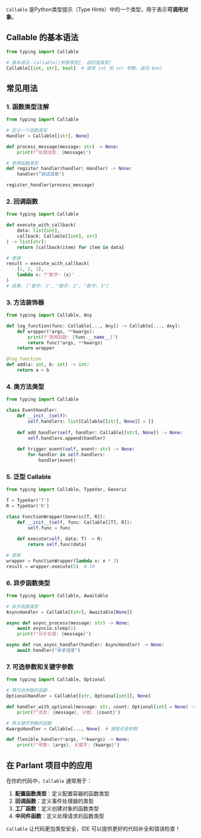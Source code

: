 `Callable` 是Python类型提示（Type Hints）中的一个类型，用于表示**可调用对象**。

## Callable 的基本语法

```python
from typing import Callable

# 基本语法：Callable[[参数类型], 返回值类型]
Callable[[int, str], bool]  # 接受 int 和 str 参数，返回 bool
```

## 常见用法

### 1. **函数类型注解**
```python
from typing import Callable

# 定义一个函数类型
Handler = Callable[[str], None]

def process_message(message: str) -> None:
    print(f"处理消息: {message}")

# 使用函数类型
def register_handler(handler: Handler) -> None:
    handler("测试消息")

register_handler(process_message)
```

### 2. **回调函数**
```python
from typing import Callable

def execute_with_callback(
    data: list[int], 
    callback: Callable[[int], str]
) -> list[str]:
    return [callback(item) for item in data]

# 使用
result = execute_with_callback(
    [1, 2, 3], 
    lambda x: f"数字: {x}"
)
# 结果: ["数字: 1", "数字: 2", "数字: 3"]
```

### 3. **方法装饰器**
```python
from typing import Callable, Any

def log_function(func: Callable[..., Any]) -> Callable[..., Any]:
    def wrapper(*args, **kwargs):
        print(f"调用函数: {func.__name__}")
        return func(*args, **kwargs)
    return wrapper

@log_function
def add(a: int, b: int) -> int:
    return a + b
```

### 4. **类方法类型**
```python
from typing import Callable

class EventHandler:
    def __init__(self):
        self.handlers: list[Callable[[str], None]] = []
    
    def add_handler(self, handler: Callable[[str], None]) -> None:
        self.handlers.append(handler)
    
    def trigger_event(self, event: str) -> None:
        for handler in self.handlers:
            handler(event)
```

### 5. **泛型 Callable**
```python
from typing import Callable, TypeVar, Generic

T = TypeVar('T')
R = TypeVar('R')

class FunctionWrapper(Generic[T, R]):
    def __init__(self, func: Callable[[T], R]):
        self.func = func
    
    def execute(self, data: T) -> R:
        return self.func(data)

# 使用
wrapper = FunctionWrapper(lambda x: x * 2)
result = wrapper.execute(5)  # 10
```

### 6. **异步函数类型**
```python
from typing import Callable, Awaitable

# 异步函数类型
AsyncHandler = Callable[[str], Awaitable[None]]

async def async_process(message: str) -> None:
    await asyncio.sleep(1)
    print(f"异步处理: {message}")

async def run_async_handler(handler: AsyncHandler) -> None:
    await handler("异步消息")
```

### 7. **可选参数和关键字参数**
```python
from typing import Callable, Optional

# 带可选参数的函数
OptionalHandler = Callable[[str, Optional[int]], None]

def handler_with_optional(message: str, count: Optional[int] = None) -> None:
    print(f"消息: {message}, 计数: {count}")

# 带关键字参数的函数
KwargsHandler = Callable[..., None]  # 接受任意参数

def flexible_handler(*args, **kwargs) -> None:
    print(f"参数: {args}, 关键字: {kwargs}")
```

## 在 Parlant 项目中的应用

在你的代码中，`Callable` 通常用于：

1. **配置函数类型**：定义配置容器的函数类型
2. **回调函数**：定义事件处理器的类型
3. **工厂函数**：定义创建对象的函数类型
4. **中间件函数**：定义处理请求的函数类型

`Callable` 让代码更加类型安全，IDE 可以提供更好的代码补全和错误检查！